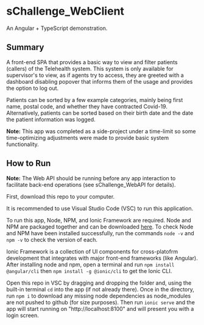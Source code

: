 # sChallenge_WebClient
An Angular + TypeScript demonstration.
## Summary
A front-end SPA that provides a basic way to view and filter patients (callers) of the Telehealth system. This system is only available for supervisor's to view, as if agents try to access, they are greeted with a dashboard disabling popover that informs them of the usage and provides the option to log out.
 
Patients can be sorted by a few example categories, mainly being first name, postal code, and whether they have contracted Covid-19. Alternatively, patients can be sorted based on their birth date and the date the patient information was logged.
 
**Note:** This app was completed as a side-project under a time-limit so some time-optimizing adjustments were made to provide basic system functionality.
## How to Run
**Note:** The Web API should be running before any app interaction to facilitate back-end operations (see sChallenge_WebAPI for details).

First, download this repo to your computer.

It is recommended to use Visual Studio Code (VSC) to run this application.

To run this app, Node, NPM, and Ionic Framework are required. Node and NPM are packaged together and can be downloaded [here](https://nodejs.org/en/download/). To check Node and NPM have been installed successfully, run the commands `node -v` and `npm -v` to check the version of each.

Ionic Framework is a collection of UI components for cross-platofrm development that integrates with major front-end frameworks (like Angular). After installing node and npm, open a terminal and run `npm install @angular/cli` then `npm install -g @ionic/cli` to get the Ionic CLI. 

Open this repo in VSC by dragging and dropping the folder and, using the built-in terminal `cd` into the app (if not already there). Once in the directory, run `npm i` to download any missing node dependencies as node_modules are not pushed to github (for size purposes). Then run `ionic serve` and the app will start running on "http://localhost:8100" and will present you with a login screen. 
